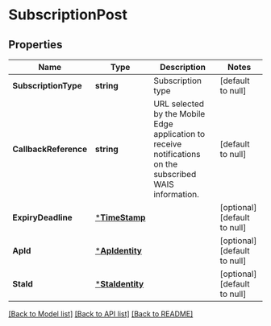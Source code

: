 # SubscriptionPost

## Properties
Name | Type | Description | Notes
------------ | ------------- | ------------- | -------------
**SubscriptionType** | **string** | Subscription type | [default to null]
**CallbackReference** | **string** | URL selected by the Mobile Edge application to receive notifications on the subscribed WAIS information. | [default to null]
**ExpiryDeadline** | [***TimeStamp**](TimeStamp.md) |  | [optional] [default to null]
**ApId** | [***ApIdentity**](ApIdentity.md) |  | [optional] [default to null]
**StaId** | [***StaIdentity**](StaIdentity.md) |  | [optional] [default to null]

[[Back to Model list]](../README.md#documentation-for-models) [[Back to API list]](../README.md#documentation-for-api-endpoints) [[Back to README]](../README.md)


